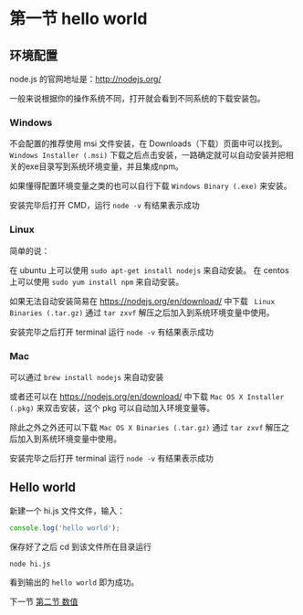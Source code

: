 # 第一节 hello world

## 环境配置

node.js 的官网地址是：http://nodejs.org/

一般来说根据你的操作系统不同，打开就会看到不同系统的下载安装包。

### Windows

不会配置的推荐使用  msi 文件安装，在 Downloads（下载）页面中可以找到。 `Windows Installer (.msi)` 下载之后点击安装，一路确定就可以自动安装并把相关的exe目录写到系统环境变量，并且集成npm。

如果懂得配置环境变量之类的也可以自行下载 `Windows Binary (.exe)` 来安装。

安装完毕后打开 CMD，运行 `node -v` 有结果表示成功

### Linux

简单的说：

在 ubuntu 上可以使用 `sudo apt-get install nodejs` 来自动安装。
在 centos 上可以使用 `sudo yum install npm` 来自动安装。

如果无法自动安装简易在 https://nodejs.org/en/download/ 中下载 ` Linux Binaries (.tar.gz)` 通过 `tar zxvf` 解压之后加入到系统环境变量中使用。

安装完毕之后打开 terminal 运行 `node -v` 有结果表示成功

### Mac

可以通过 `brew install nodejs` 来自动安装

或者还可以在 https://nodejs.org/en/download/ 中下载 `Mac OS X Installer (.pkg)` 来双击安装，这个 pkg 可以自动加入环境变量等。

除此之外之外还可以下载 `Mac OS X Binaries (.tar.gz)` 通过 `tar zxvf` 解压之后加入到系统环境变量中使用。

安装完毕之后打开 terminal 运行 `node -v` 有结果表示成功

## Hello world

新建一个 hi.js 文件文件，输入：
```javascript
console.log('hello world');
```
保存好了之后 cd 到该文件所在目录运行
```
node hi.js
```
看到输出的 `hello world` 即为成功。


下一节 [第二节 数值](https://github.com/Lellansin/node-tutorial-4/blob/master/docs/value.md)
